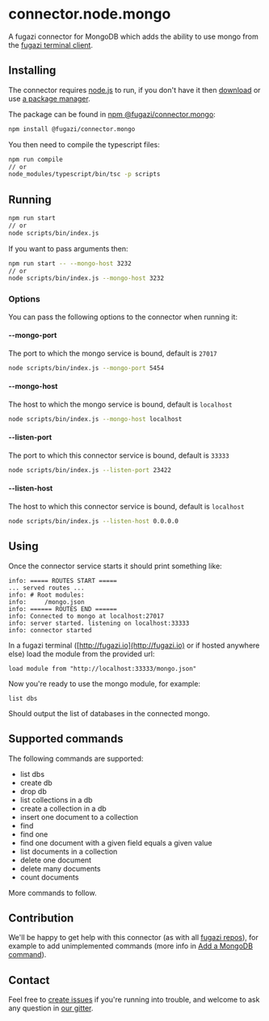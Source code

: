 # connector.node.mongo

A fugazi connector for MongoDB which adds the ability to use mongo from the [fugazi terminal client](https://github.com/fugazi-io/webclient).

## Installing
The connector requires [node.js](https://nodejs.org/en/) to run, if you don't have it then [download](https://nodejs.org/en/download/) or use [a package manager](https://nodejs.org/en/download/package-manager/).  

The package can be found in [npm @fugazi/connector.mongo](https://www.npmjs.com/package/@fugazi/connector.mongo):
```bash
npm install @fugazi/connector.mongo
```

You then need to compile the typescript files:
```bash
npm run compile
// or
node_modules/typescript/bin/tsc -p scripts
```

## Running
```bash
npm run start
// or
node scripts/bin/index.js
```

If you want to pass arguments then:
```bash
npm run start -- --mongo-host 3232
// or
node scripts/bin/index.js --mongo-host 3232
```

### Options
You can pass the following options to the connector when running it:

#### --mongo-port 
The port to which the mongo service is bound, default is `27017`  
```bash
node scripts/bin/index.js --mongo-port 5454
```

#### --mongo-host  
The host to which the mongo service is bound, default is `localhost`  
```bash
node scripts/bin/index.js --mongo-host localhost
```

#### --listen-port  
The port to which this connector service is bound, default is `33333`  
```bash
node scripts/bin/index.js --listen-port 23422
```

#### --listen-host  
The host to which this connector service is bound, default is `localhost`  
```bash
node scripts/bin/index.js --listen-host 0.0.0.0
```

## Using
Once the connector service starts it should print something like:
```
info: ===== ROUTES START =====
... served routes ...
info: # Root modules:
info:     /mongo.json
info: ====== ROUTES END ======
info: Connected to mongo at localhost:27017
info: server started. listening on localhost:33333
info: connector started
```

In a fugazi terminal ([http://fugazi.io](http://fugazi.io) or if hosted anywhere else) load the module from the provided url:
```
load module from "http://localhost:33333/mongo.json"
```

Now you're ready to use the mongo module, for example:
```
list dbs
```
Should output the list of databases in the connected mongo.

## Supported commands
The following commands are supported:
 * list dbs
 * create db
 * drop db
 * list collections in a db
 * create a collection in a db
 * insert one document to a collection
 * find
 * find one
 * find one document with a given field equals a given value
 * list documents in a collection
 * delete one document
 * delete many documents
 * count documents
 
 More commands to follow.
 
 ## Contribution
 We'll be happy to get help with this connector (as with all [fugazi repos](https://github.com/fugazi-io)), for example to 
 add unimplemented commands (more info in [Add a MongoDB command](https://github.com/fugazi-io/connector.node.mongo/wiki/Add-a-MongoDB-command)).  
 
 ## Contact
 Feel free to [create issues](https://github.com/fugazi-io/connector.node.mongo/issues) if you're running into trouble, 
 and welcome to ask any question in [our gitter](https://gitter.im/fugazi-io/Lobby).
